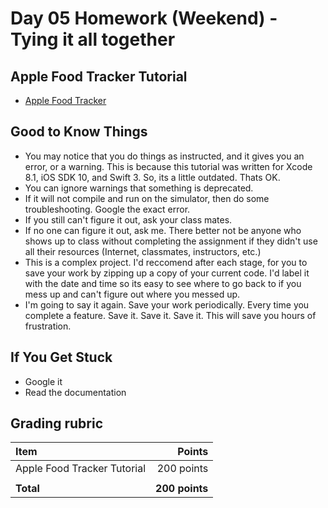 # Day 05 Homework (Weekend) - Tying it all together


## Apple Food Tracker Tutorial

* <a href="https://developer.apple.com/library/archive/referencelibrary/GettingStarted/DevelopiOSAppsSwift/index.html#//apple_ref/doc/uid/TP40015214-CH2-SW1">Apple Food Tracker</a>

## Good to Know Things

* You may notice that you do things as instructed, and it gives you an error, or a warning. This is because this tutorial was written for Xcode 8.1, iOS SDK 10, and Swift 3. So, its a little outdated. Thats OK. 
* You can ignore warnings that something is deprecated.
* If it will not compile and run on the simulator, then do some troubleshooting. Google the exact error. 
* If you still can't figure it out, ask your class mates. 
* If no one can figure it out, ask me. There better not be anyone who shows up to class without completing the assignment if they didn't use all their resources (Internet, classmates, instructors, etc.)
* This is a complex project. I'd reccomend after each stage, for you to save your work by zipping up a copy of your current code. I'd label it with the date and time so its easy to see where to go back to if you mess up and can't figure out where you messed up. 
* I'm going to say it again. Save your work periodically. Every time you complete a feature. Save it. Save it. Save it. This will save you hours of frustration.

## If You Get Stuck

* Google it
* Read the documentation 

## Grading rubric

| Item | Points | 
|:-----|-------:|
| Apple Food Tracker Tutorial | 200 points
|||
| **Total** | **200 points**
